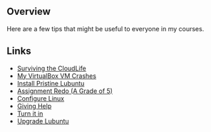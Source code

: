 ## Overview

Here are a few tips that might be useful to everyone in my courses.

## Links

- [Surviving the CloudLife](CloudLife.html)
- [My VirtualBox VM Crashes](VirtualBoxVmCrash.html)
- [Install Pristine Lubuntu](InstallPristineLubuntu.html)
- [Assignment Redo (A Grade of 5)](AssignmentRedo.html)
- [Configure Linux][cl]
- [Giving Help](HelpingOthers.html)
- [Turn it in](TurnItIn.html)
- [Upgrade Lubuntu](UpgradeLubuntu.html)

[cl]: https://www.elvenware.com/charlie/os/linux/ConfigureLinux.html
